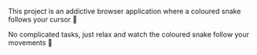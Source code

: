 This project is an addictive browser application where a coloured snake follows your cursor 🐍

No complicated tasks, just relax and watch the coloured snake follow your movements 🐍

